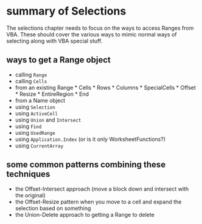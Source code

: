 # summary of Selections

The selections chapter needs to focus on the ways to access Ranges from VBA.      These should cover the various ways to mimic normal ways of selecting along with VBA special stuff.

## ways to get a Range object

* calling `Range`
* calling `Cells`
* from an existing Range
      * Cells
      * Rows
      * Columns
      * SpecialCells
      * Offset
      * Resize
      * EntireRegion
      * End
* from a Name object
* using `Selection`
* using `ActiveCell`
* using `Union` and `Intersect`
* using `Find`
* using `UsedRange`
* using `Application.Index` (or is it only WorksheetFunctions?)
* using `CurrentArray`

## some common patterns combining these techniques

* the Offset-Intersect approach (move a block down and intersect with the original)
* the Offset-Resize pattern when you move to a cell and expand the selection based on something
* the Union-Delete approach to getting a Range to delete
